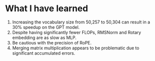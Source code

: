 # What I have learned
1. Increasing the vocabulary size from 50,257 to 50,304 can result in a 30% speedup on the GPT model.
2. Despite having significantly fewer FLOPs, RMSNorm and Rotary embedding are as slow as MLP.
3. Be cautious with the precision of RoPE.
4. Merging matrix multiplication appears to be problematic due to significant accumulated errors.
